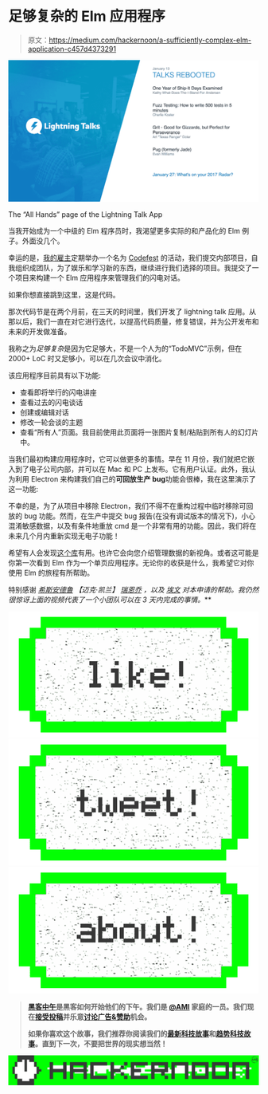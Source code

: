 # 足够复杂的 Elm 应用程序

> 原文：<https://medium.com/hackernoon/a-sufficiently-complex-elm-application-c457d4373291>

![](img/d24ae3ed29170a60f1552dc9f819ce52.png)

The “All Hands” page of the Lightning Talk App

当我开始成为一个中级的 Elm 程序员时，我渴望更多实际的和产品化的 Elm 例子。外面没几个。

幸运的是，[我的雇主](http://aviture.us.com/)定期举办一个名为 [Codefest](https://hackernoon.com/tagged/codefest) 的活动，我们提交内部项目，自我组织成团队，为了娱乐和学习新的东西，继续进行我们选择的项目。我提交了一个项目来构建一个 Elm 应用程序来管理我们的闪电对话。

如果你想直接跳到这里，这是代码。

那次代码节是在两个月前，在三天的时间里，我们开发了 lightning talk 应用。从那以后，我们一直在对它进行迭代，以提高代码质量，修复错误，并为公开发布和未来的开发做准备。

我称之为*足够复杂*是因为它足够大，不是一个人为的“TodoMVC”示例，但在 2000+ LoC 时又足够小，可以在几次会议中消化。

该应用程序目前具有以下功能:

*   查看即将举行的闪电讲座
*   查看过去的闪电谈话
*   创建或编辑对话
*   修改一轮会谈的主题
*   查看“所有人”页面。我目前使用此页面将一张图片复制/粘贴到所有人的幻灯片中。

当我们最初构建应用程序时，它可以做更多的事情。早在 11 月份，我们就把它嵌入到了电子公司内部，并可以在 Mac 和 PC 上发布。它有用户认证。此外，我认为利用 Electron 来构建我们自己的**可回放生产 bug**功能会很棒，我在这里演示了这一功能:

不幸的是，为了从项目中移除 Electron，我们不得不在重构过程中临时移除可回放的 bug 功能。然而，在生产中提交 bug 报告(在没有调试版本的情况下)，小心混淆敏感数据，以及有条件地重放 cmd 是一个非常有用的功能。因此，我们将在未来几个月内重新实现无电子功能！

希望有人会发现[这个库](https://github.com/ckoster22/lightning-talk-app)有用。也许它会向您介绍管理数据的新视角。或者这可能是你第一次看到 Elm 作为一个单页应用程序。无论你的收获是什么，我希望它对你使用 Elm 的旅程有所帮助。

特别感谢 [*希斯*](https://twitter.com/HeathCarranza)*[*安德鲁*](http://andrewwirick.com/) *【迈克·凯兰】* [*瑞恩*](https://www.linkedin.com/in/ryanrasmussen05)*[*乔*](https://twitter.com/joeaulner) *，以及* [*埃文*](https://twitter.com/angular_evan) *对本申请的帮助。我仍然很惊讶上面的视频代表了一个小团队可以在 3 天内完成的事情。***

**[![](img/50ef4044ecd4e250b5d50f368b775d38.png)](http://bit.ly/HackernoonFB)****[![](img/979d9a46439d5aebbdcdca574e21dc81.png)](https://goo.gl/k7XYbx)****[![](img/2930ba6bd2c12218fdbbf7e02c8746ff.png)](https://goo.gl/4ofytp)**

> **[黑客中午](http://bit.ly/Hackernoon)是黑客如何开始他们的下午。我们是 [@AMI](http://bit.ly/atAMIatAMI) 家庭的一员。我们现在[接受投稿](http://bit.ly/hackernoonsubmission)并乐意[讨论广告&赞助](mailto:partners@amipublications.com)机会。**
> 
> **如果你喜欢这个故事，我们推荐你阅读我们的[最新科技故事](http://bit.ly/hackernoonlatestt)和[趋势科技故事](https://hackernoon.com/trending)。直到下一次，不要把世界的现实想当然！**

**![](img/be0ca55ba73a573dce11effb2ee80d56.png)**